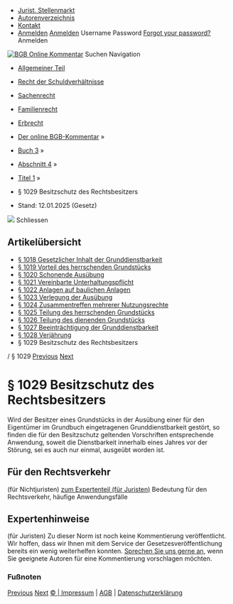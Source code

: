   * [Jurist. Stellenmarkt](https://bgb.kommentar.de/Buch-3/Abschnitt-4/Titel-1/</job-board> "Jurist. Stellenmarkt")
  * [Autorenverzeichnis](https://bgb.kommentar.de/Buch-3/Abschnitt-4/Titel-1/</Autorenverzeichnis> "Autorenverzeichnis")
  * [Kontakt](https://bgb.kommentar.de/Buch-3/Abschnitt-4/Titel-1/</Kontakt>)
  * [Anmelden](https://bgb.kommentar.de/Buch-3/Abschnitt-4/Titel-1/<#login> "show login form") [Anmelden](https://bgb.kommentar.de/Buch-3/Abschnitt-4/Titel-1/<#> "hide login form") Username Password
[Forgot your password?](https://bgb.kommentar.de/Buch-3/Abschnitt-4/Titel-1/</user/forgotpassword>) Anmelden 


[![BGB Online Kommentar](https://bgb.kommentar.de/extension/bgb/design/bgb/images/logo.png)](https://bgb.kommentar.de/Buch-3/Abschnitt-4/Titel-1/</> "BGB Online Kommentar")
Suchen
Navigation
  * [Allgemeiner Teil](https://bgb.kommentar.de/Buch-3/Abschnitt-4/Titel-1/</Buch-1>)
  * [Recht der Schuldverhältnisse](https://bgb.kommentar.de/Buch-3/Abschnitt-4/Titel-1/</Buch-2>)
  * [Sachenrecht](https://bgb.kommentar.de/Buch-3/Abschnitt-4/Titel-1/</Buch-3>)
  * [Familienrecht](https://bgb.kommentar.de/Buch-3/Abschnitt-4/Titel-1/</Buch-4>)
  * [Erbrecht](https://bgb.kommentar.de/Buch-3/Abschnitt-4/Titel-1/</Buch-5>)


  * [Der online BGB-Kommentar](https://bgb.kommentar.de/Buch-3/Abschnitt-4/Titel-1/</>) »
  * [Buch 3](https://bgb.kommentar.de/Buch-3/Abschnitt-4/Titel-1/</Buch-3>) »
  * [Abschnitt 4](https://bgb.kommentar.de/Buch-3/Abschnitt-4/Titel-1/</Buch-3/Abschnitt-4>) »
  * [Titel 1](https://bgb.kommentar.de/Buch-3/Abschnitt-4/Titel-1/</Buch-3/Abschnitt-4/Titel-1>) »
  * § 1029 Besitzschutz des Rechtsbesitzers 
  * Stand: 12.01.2025 (Gesetz) 


![](https://vg01.met.vgwort.de/na/1c9909529ead4f509072c06d9081a7d5)
Schliessen 
## Artikelübersicht
  * [ § 1018 Gesetzlicher Inhalt der Grunddienstbarkeit ](https://bgb.kommentar.de/Buch-3/Abschnitt-4/Titel-1/</Buch-3/Abschnitt-4/Titel-1/Gesetzlicher-Inhalt-der-Grunddienstbarkeit>)
  * [ § 1019 Vorteil des herrschenden Grundstücks ](https://bgb.kommentar.de/Buch-3/Abschnitt-4/Titel-1/</Buch-3/Abschnitt-4/Titel-1/Vorteil-des-herrschenden-Grundstuecks>)
  * [ § 1020 Schonende Ausübung ](https://bgb.kommentar.de/Buch-3/Abschnitt-4/Titel-1/</Buch-3/Abschnitt-4/Titel-1/Schonende-Ausuebung>)
  * [ § 1021 Vereinbarte Unterhaltungspflicht ](https://bgb.kommentar.de/Buch-3/Abschnitt-4/Titel-1/</Buch-3/Abschnitt-4/Titel-1/Vereinbarte-Unterhaltungspflicht>)
  * [ § 1022 Anlagen auf baulichen Anlagen ](https://bgb.kommentar.de/Buch-3/Abschnitt-4/Titel-1/</Buch-3/Abschnitt-4/Titel-1/Anlagen-auf-baulichen-Anlagen>)
  * [ § 1023 Verlegung der Ausübung ](https://bgb.kommentar.de/Buch-3/Abschnitt-4/Titel-1/</Buch-3/Abschnitt-4/Titel-1/Verlegung-der-Ausuebung>)
  * [ § 1024 Zusammentreffen mehrerer Nutzungsrechte ](https://bgb.kommentar.de/Buch-3/Abschnitt-4/Titel-1/</Buch-3/Abschnitt-4/Titel-1/Zusammentreffen-mehrerer-Nutzungsrechte>)
  * [ § 1025 Teilung des herrschenden Grundstücks ](https://bgb.kommentar.de/Buch-3/Abschnitt-4/Titel-1/</Buch-3/Abschnitt-4/Titel-1/Teilung-des-herrschenden-Grundstuecks>)
  * [ § 1026 Teilung des dienenden Grundstücks ](https://bgb.kommentar.de/Buch-3/Abschnitt-4/Titel-1/</Buch-3/Abschnitt-4/Titel-1/Teilung-des-dienenden-Grundstuecks>)
  * [ § 1027 Beeinträchtigung der Grunddienstbarkeit ](https://bgb.kommentar.de/Buch-3/Abschnitt-4/Titel-1/</Buch-3/Abschnitt-4/Titel-1/Beeintraechtigung-der-Grunddienstbarkeit>)
  * [ § 1028 Verjährung ](https://bgb.kommentar.de/Buch-3/Abschnitt-4/Titel-1/</Buch-3/Abschnitt-4/Titel-1/Verjaehrung>)
  * § 1029 Besitzschutz des Rechtsbesitzers 


/ § 1029 
[Previous](https://bgb.kommentar.de/Buch-3/Abschnitt-4/Titel-1/</Buch-3/Abschnitt-4/Titel-1/Verjaehrung> "§ 1028 Verjährung") [Next](https://bgb.kommentar.de/Buch-3/Abschnitt-4/Titel-1/</Buch-3/Abschnitt-4/Titel-2/Untertitel-1/Gesetzlicher-Inhalt-des-Niessbrauchs-an-Sachen> "§ 1030 Gesetzlicher Inhalt des Nießbrauchs an Sachen")
# § 1029 Besitzschutz des Rechtsbesitzers
Wird der Besitzer eines Grundstücks in der Ausübung einer für den Eigentümer im Grundbuch eingetragenen Grunddienstbarkeit gestört, so finden die für den Besitzschutz geltenden Vorschriften entsprechende Anwendung, soweit die Dienstbarkeit innerhalb eines Jahres vor der Störung, sei es auch nur einmal, ausgeübt worden ist.
## Für den Rechtsverkehr 
(für Nichtjuristen)
[zum Expertenteil (für Juristen)](https://bgb.kommentar.de/Buch-3/Abschnitt-4/Titel-1/<#expertenhinweise>)
Bedeutung für den Rechtsverkehr, häufige Anwendungsfälle
## Expertenhinweise
(für Juristen)
Zu dieser Norm ist noch keine Kommentierung veröffentlicht. Wir hoffen, dass wir Ihnen mit dem Service der Gesetzesveröffentlichung bereits ein wenig weiterhelfen konnten. [Sprechen Sie uns gerne an](https://bgb.kommentar.de/Buch-3/Abschnitt-4/Titel-1/</Kontakt>), wenn Sie geeignete Autoren für eine Kommentierung vorschlagen möchten. 
### Fußnoten
[Previous](https://bgb.kommentar.de/Buch-3/Abschnitt-4/Titel-1/</Buch-3/Abschnitt-4/Titel-1/Verjaehrung> "§ 1028 Verjährung") [Next](https://bgb.kommentar.de/Buch-3/Abschnitt-4/Titel-1/</Buch-3/Abschnitt-4/Titel-2/Untertitel-1/Gesetzlicher-Inhalt-des-Niessbrauchs-an-Sachen> "§ 1030 Gesetzlicher Inhalt des Nießbrauchs an Sachen")
[© | Impressum](https://bgb.kommentar.de/Buch-3/Abschnitt-4/Titel-1/</Kontakt>) | [AGB](https://bgb.kommentar.de/Buch-3/Abschnitt-4/Titel-1/</AGB>) | [Datenschutzerklärung](https://bgb.kommentar.de/Buch-3/Abschnitt-4/Titel-1/</Datenschutzerklaerung-fuer-Leser>)
